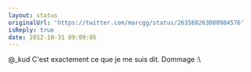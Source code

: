 ```yaml
---
layout: status
originalUrl: 'https://twitter.com/marcgg/status/263568263080984576'
isReply: true
date: 2012-10-31 09:09:05
---
```


@_kud C'est exactement ce que je me suis dit. Dommage :\
